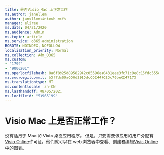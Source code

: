 ```yaml
---
title: 是否Visio Mac 上正常工作
ms.author: janellem
author: janellemcintosh-msft
manager: eliree
ms.date: 04/21/2020
ms.audience: Admin
ms.topic: article
ms.service: o365-administration
ROBOTS: NOINDEX, NOFOLLOW
localization_priority: Normal
ms.collection: Adm_O365
ms.custom:
- "1799"
- "9000201"
ms.openlocfilehash: 8a6f8925d89582942c05596ea0431eee3fc71c9e8c15fdc555dbbeaa7790d976
ms.sourcegitcommit: b5f7da89a650d2915dc652449623c78be6247175
ms.translationtype: MT
ms.contentlocale: zh-CN
ms.lasthandoff: 08/05/2021
ms.locfileid: "53965199"
---
```

# <a name="does-visio-work-on-a-mac"></a>Visio Mac 上是否正常工作？

没有适用于 Mac 的 Visio 桌面应用程序。 但是，只要需要该应用的用户分配有[Visio Online](https://docs.microsoft.com/microsoft-365/admin/add-users/add-users)许可证，他们就可以在 web 浏览器中查看、创建和编辑[Visio Online](https://support.office.com/article/06f04845-91b8-4e8f-881f-a43c970735fc?wt.mc_id=OfficeAdm_ClientDIA_Alchemy1799)中的图表。
  
  